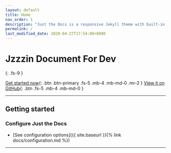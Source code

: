 ```yaml
---
layout: default
title: Home
nav_order: 1
description: "Just the Docs is a responsive Jekyll theme with built-in search that is easily customizable and hosted on GitHub Pages."
permalink: /
last_modified_date: 2020-04-27T17:54:08+0000
---
```


# Jzzzin Document For Dev
{: .fs-9 }

[Get started now](#getting-started){: .btn .btn-primary .fs-5 .mb-4 .mb-md-0 .mr-2 } [View it on GitHub](https://github.com/Jzzzin/Jzzzin.github.io){: .btn .fs-5 .mb-4 .mb-md-0 }

---

## Getting started

### Configure Just the Docs

- [See configuration options]({{ site.baseurl }}{% link docs/configuration.md %})

---
